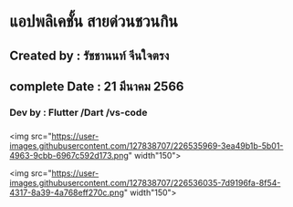 # แอปพลิเคชั้น สายด่วนชวนกิน

## Created by  : รัชชานนท์ จีนใจตรง

## complete Date : 21 มีนาคม 2566

### Dev by : Flutter /Dart /vs-code

###

<img src="https://user-images.githubusercontent.com/127838707/226535969-3ea49b1b-5b01-4963-9cbb-6967c592d173.png" width"150">

<img src="https://user-images.githubusercontent.com/127838707/226536035-7d9196fa-8f54-4317-8a39-4a768eff270c.png" width"150">

